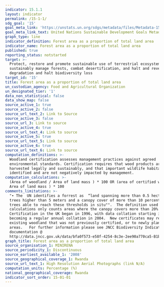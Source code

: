 ```yaml
---
indicator: 15.1.1
layout: indicator
permalink: /15-1-1/
sdg_goal: '15'
goal_meta_link: 'https://unstats.un.org/sdgs/metadata/files/Metadata-15-01-01.pdf'
goal_meta_link_text: United Nations Sustainable Development Goals Metadata (PDF 379 KB)
graph_type: line
indicator_definition: Forest area as a proportion of total land area
indicator_name: Forest area as a proportion of total land area
published: true
reporting_status: notstarted
target: >-
  Protect, restore and promote sustainable use of terrestrial ecosystems,
  sustainably manage forests, combat desertification, and halt and reverse land
  degradation and halt biodiversity loss
target_id: '15'
title: Forest area as a proportion of total land area
un_custodian_agency: Food and Agricultural Organization
un_designated_tier: '1'
data_non_statistical: false
data_show_map: false
source_active_1: true
source_active_2: false
source_url_text_2: Link to Source
source_active_3: false
source_url_3: Link to source
source_active_4: true
source_url_text_4: Link to source
source_active_5: true
source_url_text_5: Link to source
source_active_6: true
source_url_text_6: Link to source
computation_definitions: >-
  Woodland certification assesses management practices against agreed
  environmental standards. Certification requires that wood products are
  harvested legally and sustainably, and that important wildlife habitats are
  identified and are not negatively impacted by management.
computation_calculations: >-
  (Area of woodland / Area of land mass ) * 100 OR (area of certified woodland /
  Area of land mass ) * 100
comments_limitations: >-
  "∙ The  UN identifies a forrest as  “land spanning more than 0.5 hectares with
  trees higher than 5 meters and a canopy cover of more than 10 percent, or
  trees able to reach these thresholds in situ"".  The definition used in th UK
  calculations only counts areas where the canopy covers more than 20%. ∙
  Certification in the UK began in 1996, with data collation starting in 2001,
  becoming a regular annual collation in 2004.  New certificates may relate to
  existing woodland that was not previously certified, or to newly planted
  areas.   For further information please see JNCC Biodiversity Indicator
  documentation @
  http://data.jncc.gov.uk/data/bfa0f573-e58f-4254-8c3e-2ee90a770ca5-B1b-Area-of-forestry-land-certified-as-sustainably-managed.docx"
graph_title: Forest area as a proportion of total land area
source_organisation_1: MINIRENA
source_periodicity_1: Discontinuous
source_earliest_available_1: '2008'
source_geographical_coverage_1: Rwanda
source_url_text_1: High Resolution Aerial Photographs (link N/A)
computation_units: Percentage (%)
national_geographical_coverage: Rwanda
indicator_sort_order: 15-01-01
---
```

